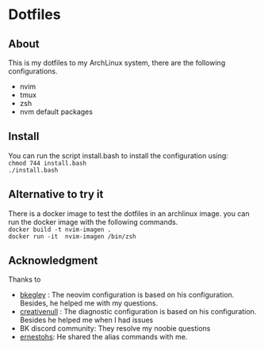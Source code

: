 # Dotfiles

## About

This is my dotfiles to my ArchLinux system,  there are the following configurations.

* nvim
* tmux
* zsh
* nvm default packages

## Install

You can run the script install.bash to install the configuration using: \
`chmod 744 install.bash` \
`./install.bash` 

## Alternative to try it

There is a docker image to test the dotfiles in an archlinux image.
you can run the docker image with the following commands.
\
`docker build -t nvim-imagen .` \
`docker run -it  nvim-imagen /bin/zsh` 


## Acknowledgment

Thanks to 

* [bkegley](https://github.com/bkegley) : The neovim configuration is based on his configuration. Besides, he helped me with my questions.
* [creativenull](https://github.com/creativenull) : The diagnostic configuration is based on his configuration. Besides he helped me when I had issues
* BK discord community: They resolve my noobie questions
* [ernestohs](https://github.com/ernestohs): He shared the alias commands with me.
